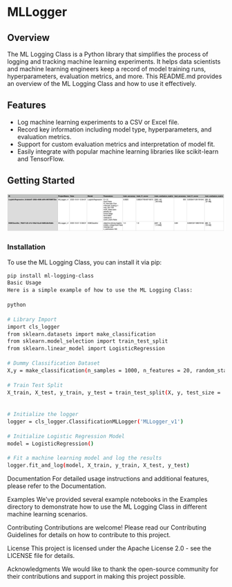 # MLLogger

## Overview

The ML Logging Class is a Python library that simplifies the process of logging and tracking machine learning experiments. It helps data scientists and machine learning engineers keep a record of model training runs, hyperparameters, evaluation metrics, and more. This README.md provides an overview of the ML Logging Class and how to use it effectively.

## Features

- Log machine learning experiments to a CSV or Excel file.
- Record key information including model type, hyperparameters, and evaluation metrics.
- Support for custom evaluation metrics and interpretation of model fit.
- Easily integrate with popular machine learning libraries like scikit-learn and TensorFlow.

## Getting Started

![Sample output of logger class](https://github.com/snnmst/MLLogger/blob/main/ml_logger.png?raw=true)


### Installation

To use the ML Logging Class, you can install it via pip:

```bash
pip install ml-logging-class
Basic Usage
Here is a simple example of how to use the ML Logging Class:

python

# Library Import
import cls_logger
from sklearn.datasets import make_classification
from sklearn.model_selection import train_test_split
from sklearn.linear_model import LogisticRegression

# Dummy Classification Dataset
X,y = make_classification(n_samples = 1000, n_features = 20, random_state=42)

# Train Test Split
X_train, X_test, y_train, y_test = train_test_split(X, y, test_size = .2, random_state = 42)


# Initialize the logger
logger = cls_logger.ClassificationMLLogger('MLLogger_v1')

# Initialize Logistic Regression Model
model = LogisticRegression()

# Fit a machine learning model and log the results
logger.fit_and_log(model, X_train, y_train, X_test, y_test)
```

Documentation
For detailed usage instructions and additional features, please refer to the Documentation.

Examples
We've provided several example notebooks in the Examples directory to demonstrate how to use the ML Logging Class in different machine learning scenarios.

Contributing
Contributions are welcome! Please read our Contributing Guidelines for details on how to contribute to this project.

License
This project is licensed under the Apache License 2.0  - see the LICENSE file for details.

Acknowledgments
We would like to thank the open-source community for their contributions and support in making this project possible.



